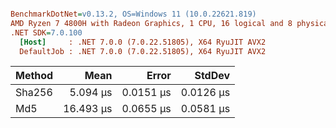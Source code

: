``` ini

BenchmarkDotNet=v0.13.2, OS=Windows 11 (10.0.22621.819)
AMD Ryzen 7 4800H with Radeon Graphics, 1 CPU, 16 logical and 8 physical cores
.NET SDK=7.0.100
  [Host]     : .NET 7.0.0 (7.0.22.51805), X64 RyuJIT AVX2
  DefaultJob : .NET 7.0.0 (7.0.22.51805), X64 RyuJIT AVX2


```
| Method |      Mean |     Error |    StdDev |
|------- |----------:|----------:|----------:|
| Sha256 |  5.094 μs | 0.0151 μs | 0.0126 μs |
|    Md5 | 16.493 μs | 0.0655 μs | 0.0581 μs |
